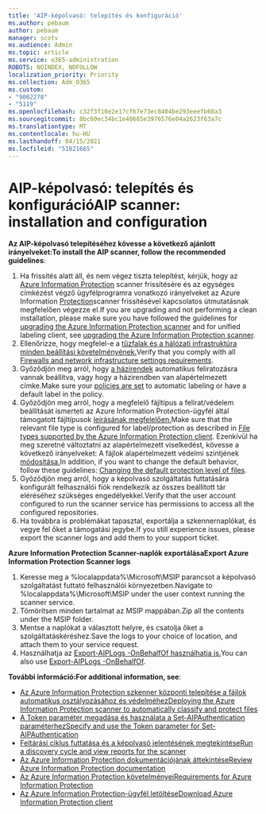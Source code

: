 ```yaml
---
title: 'AIP-képolvasó: telepítés és konfiguráció'
ms.author: pebaum
author: pebaum
manager: scotv
ms.audience: Admin
ms.topic: article
ms.service: o365-administration
ROBOTS: NOINDEX, NOFOLLOW
localization_priority: Priority
ms.collection: Adm_O365
ms.custom:
- "9002278"
- "5119"
ms.openlocfilehash: c32f3f10e2e17cf67e73ec8404be293eeefb68a3
ms.sourcegitcommit: 8bc60ec34bc1e40685e3976576e04a2623f63a7c
ms.translationtype: MT
ms.contentlocale: hu-HU
ms.lasthandoff: 04/15/2021
ms.locfileid: "51821665"
---
```

# <a name="aip-scanner-installation-and-configuration"></a><span data-ttu-id="a8fb7-102">AIP-képolvasó: telepítés és konfiguráció</span><span class="sxs-lookup"><span data-stu-id="a8fb7-102">AIP scanner: installation and configuration</span></span>

<span data-ttu-id="a8fb7-103">**Az AIP-képolvasó telepítéséhez kövesse a következő ajánlott irányelveket:**</span><span class="sxs-lookup"><span data-stu-id="a8fb7-103">**To install the AIP scanner, follow the recommended guidelines**:</span></span>

1. <span data-ttu-id="a8fb7-104">Ha frissítés alatt áll, és nem végez tiszta telepítést, kérjük, hogy az [Azure Information Protection](https://docs.microsoft.com/azure/information-protection/rms-client/client-admin-guide#upgrading-the-azure-information-protection-scanner) scanner frissítésére és az egységes címkézést végző ügyfélprogramra vonatkozó irányelveket az Azure Information [Protection](https://docs.microsoft.com/azure/information-protection/rms-client/clientv2-admin-guide#upgrading-the-azure-information-protection-scanner)scanner frissítésével kapcsolatos útmutatásnak megfelelően végezze el.</span><span class="sxs-lookup"><span data-stu-id="a8fb7-104">If you are upgrading and not performing a clean installation, please make sure you have followed the guidelines for [upgrading the Azure Information Protection scanner](https://docs.microsoft.com/azure/information-protection/rms-client/client-admin-guide#upgrading-the-azure-information-protection-scanner) and for unified labeling client, see [upgrading the Azure Information Protection scanner](https://docs.microsoft.com/azure/information-protection/rms-client/clientv2-admin-guide#upgrading-the-azure-information-protection-scanner).</span></span>
2. <span data-ttu-id="a8fb7-105">Ellenőrizze, hogy megfelel-e a [tűzfalak és a hálózati infrastruktúra minden beállítási követelményének.](https://docs.microsoft.com/azure/information-protection/requirements#firewalls-and-network-infrastructure)</span><span class="sxs-lookup"><span data-stu-id="a8fb7-105">Verify that you comply with all [Firewalls and network infrastructure settings requirements](https://docs.microsoft.com/azure/information-protection/requirements#firewalls-and-network-infrastructure).</span></span>
3. <span data-ttu-id="a8fb7-106">Győződjön meg arról, hogy [a házirendek](https://docs.microsoft.com/azure/information-protection/configure-policy) automatikus feliratozásra vannak beállítva, vagy hogy a házirendben van alapértelmezett címke.</span><span class="sxs-lookup"><span data-stu-id="a8fb7-106">Make sure your [policies are set](https://docs.microsoft.com/azure/information-protection/configure-policy) to automatic labeling or have a default label in the policy.</span></span>
4. <span data-ttu-id="a8fb7-107">Győződjön meg arról, hogy a megfelelő fájltípus a felirat/védelem beállítását ismerteti az Azure Information Protection-ügyfél által támogatott fájltípusok [leírásának megfelelően.](https://docs.microsoft.com/azure/information-protection/rms-client/client-admin-guide-file-types#supported-file-types-for-classification-and-protection)</span><span class="sxs-lookup"><span data-stu-id="a8fb7-107">Make sure that the relevant file type is configured for label/protection as described in [File types supported by the Azure Information Protection client](https://docs.microsoft.com/azure/information-protection/rms-client/client-admin-guide-file-types#supported-file-types-for-classification-and-protection).</span></span> <span data-ttu-id="a8fb7-108">Ezenkívül ha meg szeretné változtatni az alapértelmezett viselkedést, kövesse a következő irányelveket: A fájlok alapértelmezett védelmi szintjének [módosítása.](https://docs.microsoft.com/azure/information-protection/rms-client/client-admin-guide-file-types#changing-the-default-protection-level-of-files)</span><span class="sxs-lookup"><span data-stu-id="a8fb7-108">In addition, if you want to change the default behavior, follow these guidelines: [Changing the default protection level of files](https://docs.microsoft.com/azure/information-protection/rms-client/client-admin-guide-file-types#changing-the-default-protection-level-of-files).</span></span>
5. <span data-ttu-id="a8fb7-109">Győződjön meg arról, hogy a képolvasó szolgáltatás futtatására konfigurált felhasználói fiók rendelkezik az összes beállított tár eléréséhez szükséges engedélyekkel.</span><span class="sxs-lookup"><span data-stu-id="a8fb7-109">Verify that the user account configured to run the scanner service has permissions to access all the configured repositories.</span></span>
6. <span data-ttu-id="a8fb7-110">Ha továbbra is problémákat tapasztal, exportálja a szkennernaplókat, és vegye fel őket a támogatási jegybe.</span><span class="sxs-lookup"><span data-stu-id="a8fb7-110">If you still experience issues, please export the scanner logs and add them to your support ticket.</span></span>

<span data-ttu-id="a8fb7-111">**Azure Information Protection Scanner-naplók exportálása**</span><span class="sxs-lookup"><span data-stu-id="a8fb7-111">**Export Azure Information Protection Scanner logs**</span></span>

1. <span data-ttu-id="a8fb7-112">Keresse meg a %localappdata%\Microsoft\MSIP parancsot a képolvasó szolgáltatást futtató felhasználói környezetben.</span><span class="sxs-lookup"><span data-stu-id="a8fb7-112">Navigate to %localappdata%\Microsoft\MSIP under the user context running the scanner service.</span></span>
2. <span data-ttu-id="a8fb7-113">Tömörítsen minden tartalmat az MSIP mappában.</span><span class="sxs-lookup"><span data-stu-id="a8fb7-113">Zip all the contents under the MSIP folder.</span></span>
3. <span data-ttu-id="a8fb7-114">Mentse a naplókat a választott helyre, és csatolja őket a szolgáltatáskéréshez.</span><span class="sxs-lookup"><span data-stu-id="a8fb7-114">Save the logs to your choice of location, and attach them to your service request.</span></span>
4. <span data-ttu-id="a8fb7-115">Használhatja az [Export-AIPLogs -OnBehalfOf használhatja is.](https://docs.microsoft.com/powershell/module/azureinformationprotection/export-aiplogs?view=azureipps)</span><span class="sxs-lookup"><span data-stu-id="a8fb7-115">You can also use [Export-AIPLogs -OnBehalfOf](https://docs.microsoft.com/powershell/module/azureinformationprotection/export-aiplogs?view=azureipps).</span></span>

<span data-ttu-id="a8fb7-116">**További információ:**</span><span class="sxs-lookup"><span data-stu-id="a8fb7-116">**For additional information, see**:</span></span>
- [<span data-ttu-id="a8fb7-117">Az Azure Information Protection szkenner központi telepítése a fájlok automatikus osztályozásához és védelméhez</span><span class="sxs-lookup"><span data-stu-id="a8fb7-117">Deploying the Azure Information Protection scanner to automatically classify and protect files</span></span>](https://docs.microsoft.com/azure/information-protection/deploy-aip-scanner)
- [<span data-ttu-id="a8fb7-118">A Token paraméter megadása és használata a Set-AIPAuthentication paraméterhez</span><span class="sxs-lookup"><span data-stu-id="a8fb7-118">Specify and use the Token parameter for Set-AIPAuthentication</span></span>](https://docs.microsoft.com/azure/information-protection/rms-client/client-admin-guide-powershell#specify-and-use-the-token-parameter-for-set-aipauthentication)
- [<span data-ttu-id="a8fb7-119">Feltárási ciklus futtatása és a képolvasó jelentésének megtekintése</span><span class="sxs-lookup"><span data-stu-id="a8fb7-119">Run a discovery cycle and view reports for the scanner</span></span>](https://docs.microsoft.com/azure/information-protection/deploy-aip-scanner#run-a-discovery-cycle-and-view-reports-for-the-scanner)
- [<span data-ttu-id="a8fb7-120">Az Azure Information Protection dokumentációjának áttekintése</span><span class="sxs-lookup"><span data-stu-id="a8fb7-120">Review Azure Information Protection documentation</span></span>](https://docs.microsoft.com/azure/information-protection/what-is-information-protection)
- [<span data-ttu-id="a8fb7-121">Az Azure Information Protection követelményei</span><span class="sxs-lookup"><span data-stu-id="a8fb7-121">Requirements for Azure Information Protection</span></span>](https://docs.microsoft.com/azure/information-protection/get-started/requirements)
- [<span data-ttu-id="a8fb7-122">Az Azure Information Protection-ügyfél letöltése</span><span class="sxs-lookup"><span data-stu-id="a8fb7-122">Download Azure Information Protection client</span></span>](https://www.microsoft.com/download/details.aspx?id=53018)
